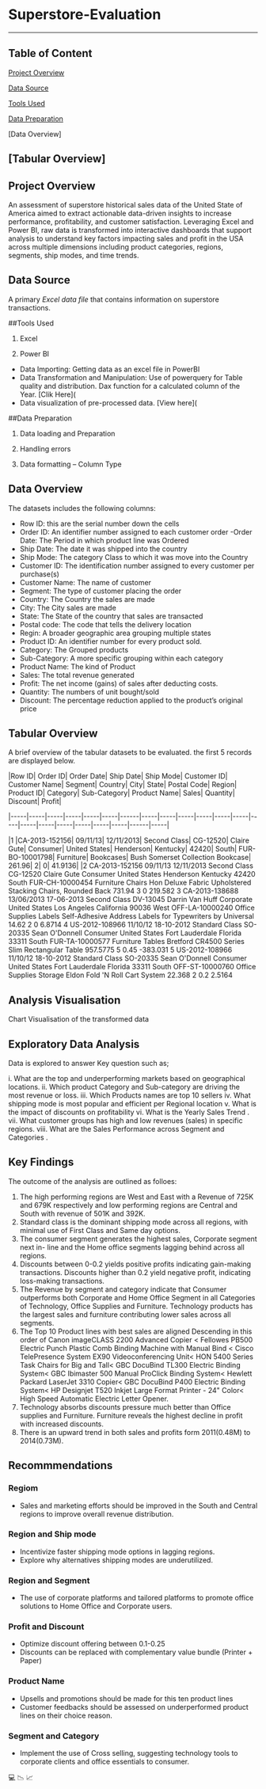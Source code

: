 # Superstore-Evaluation
---

## Table of Content

[Project Overview](#project-overview)

[Data Source](#data-source)

[Tools Used](#tools-used)

[Data Preparation](#data-preparation)

[Data Overview]

[Tabular Overview]
---

## Project Overview

An assessment of superstore historical sales data of the United State of America aimed to extract actionable data-driven insights to increase performance, profitability, and customer satisfaction.  Leveraging Excel and Power BI, raw data is transformed into interactive dashboards that support analysis to understand key factors impacting sales and profit in the USA across multiple dimensions including product categories, regions, segments, ship modes, and time trends. 

## Data Source

A primary *Excel data file* that contains information on superstore transactions.

##Tools Used

1. Excel


2. Power BI
- Data Importing: Getting data as an excel file in PowerBI
 - Data Transformation and Manipulation: Use of powerquery for Table quality and distribution. Dax function for a calculated column of the Year. [Clik Here](
- Data visualization of pre-processed data. [View here](


##Data Preparation
  1.	Data loading and Preparation
     
  2.	Handling errors
     
  3.	Data formatting – Column Type 

## Data Overview

The datasets includes the following columns:

  - Row ID: this are the serial number down the cells
  - Order ID: An identifier number assigned to each customer order
  -Order Date: The Period in which product line was Ordered
  - Ship Date: The date it was shipped into the country 
  - Ship Mode: The category Class to which it was move into the Country 
  - Customer ID: The identification number assigned to every customer per purchase(s) 
  - Customer Name: The name of customer
  - Segment: The type of customer placing the order 
  - Country: The Country the sales are made
  - City: The City sales are made
  - State: The State of the country that sales are transacted 
  - Postal code: The code that tells the delivery location
  - Regin: A broader geographic area grouping multiple states
  -  Product ID: An identifier number for every product sold.
  - Category: The Grouped products
  - Sub-Category: A more specific grouping within each category
  - Product Name: The kind of Product  
  - Sales: The total revenue generated
  - Profit: The net income (gains) of sales after deducting costs. 
  - Quantity: The numbers of unit bought/sold
  - Discount: The percentage reduction applied to the product’s original price

## Tabular Overview 

A brief overview of the tabular datasets to be evaluated. the first 5 records are displayed below.

|Row ID|	Order ID|	Order Date|	Ship Date|	Ship Mode|	Customer ID|	Customer Name|	Segment|	Country|	City|	State|	Postal Code|	Region|	Product ID|	Category|	Sub-Category|	Product Name|	Sales|	Quantity|	Discount|	Profit|

|-----|-----|-----|-----|-----|-----|------|-----|-----|-----|-----|-----|-----|-----|-----|-----|-----|-----|-----|-----|------|-----|

|1	|CA-2013-152156|	09/11/13|	12/11/2013|	Second Class|	CG-12520|	Claire Gute|	Consumer|	United States|	Henderson|	Kentucky|	42420|	South|	FUR-BO-10001798|	Furniture|	Bookcases|	Bush Somerset Collection Bookcase|	261.96|	2|	0|	41.9136|
|2	CA-2013-152156	09/11/13	12/11/2013	Second Class	CG-12520	Claire Gute	Consumer	United States	Henderson	Kentucky	42420	South	FUR-CH-10000454	Furniture	Chairs	Hon Deluxe Fabric Upholstered Stacking Chairs, Rounded Back	731.94	3	0	219.582
3	CA-2013-138688	13/06/2013	17-06-2013	Second Class	DV-13045	Darrin Van Huff	Corporate	United States	Los Angeles	California	90036	West	OFF-LA-10000240	Office Supplies	Labels	Self-Adhesive Address Labels for Typewriters by Universal	14.62	2	0	6.8714
4	US-2012-108966	11/10/12	18-10-2012	Standard Class	SO-20335	Sean O'Donnell	Consumer	United States	Fort Lauderdale	Florida	33311	South	FUR-TA-10000577	Furniture	Tables	Bretford CR4500 Series Slim Rectangular Table	957.5775	5	0.45	-383.031
5	US-2012-108966	11/10/12	18-10-2012	Standard Class	SO-20335	Sean O'Donnell	Consumer	United States	Fort Lauderdale	Florida	33311	South	OFF-ST-10000760	Office Supplies	Storage	Eldon Fold 'N Roll Cart System	22.368	2	0.2	2.5164



## Analysis Visualisation
Chart Visualisation of the transformed data


## Exploratory Data Analysis

Data is explored to answer Key question such as;

i. What are the top and underperforming markets based on geographical locations.
ii.	Which product Category and Sub-category are driving the most revenue or loss.
iii.	Which Products names are top 10 sellers 
iv.	 What shipping mode is most popular and efficient per Regional location
v.	What is the impact of discounts on profitability 
vi.	What is the Yearly Sales Trend . 
vii.	What customer groups has high and low revenues (sales) in specific regions.
viii.	What are the Sales Performance across Segment and Categories .


## Key Findings
The outcome of the analysis are outlined as folloes:

1.	The high performing regions are West and East with a Revenue of 725K and 679K respectively and low performing regions are Central and South with revenue of 501K and 392K.
2.	Standard class is the dominant shipping mode across all regions, with minimal use of First Class and Same day options.
3.	The consumer segment generates the highest sales, Corporate segment next in- line and the Home office segments lagging behind across all regions.
4.	Discounts between 0-0.2 yields positive profits indicating gain-making transactions. Discounts higher than 0.2 yield negative profit, indicating loss-making transactions.  
5.	The Revenue by segment and category indicate that Consumer outperforms both Corporate and Home Office Segment in all Categories of Technology, Office Supplies and Furniture. Technology products has the largest sales and furniture contributing lower sales across all segments.  
6.	 The Top 10 Product lines with best sales are aligned Descending in this order of Canon imageCLASS 2200 Advanced Copier < Fellowes PB500 Electric Punch Plastic Comb Binding Machine with Manual Bind < Cisco TelePresence System EX90 Videoconferencing Unit< HON 5400 Series Task Chairs for Big and Tall< GBC DocuBind TL300 Electric Binding System< GBC Ibimaster 500 Manual ProClick Binding System< Hewlett Packard LaserJet 3310 Copier< GBC DocuBind P400 Electric Binding System< HP Designjet T520 Inkjet Large Format Printer - 24" Color< High Speed Automatic Electric Letter Opener.
7.	Technology absorbs discounts pressure much better than Office supplies and Furniture. Furniture reveals the highest decline in profit with increased discounts. 
8.	There is an upward trend in both sales and profits form 2011(0.48M) to 2014(0.73M).

## Recommmendations

### Regiom
- Sales and marketing efforts should be improved in the South and Central regions to improve overall revenue distribution.

### Region and Ship mode
- Incentivize faster shipping mode options in lagging regions. 
- Explore why alternatives shipping modes are underutilized.

### Region and Segment
- The use of corporate platforms and tailored platforms to promote office solutions to Home Office and Corporate users.

### Profit and Discount
- Optimize discount offering between 0.1-0.25
- Discounts can be replaced with complementary value bundle (Printer + Paper)

### Product Name
- Upsells and promotions should be made for this ten product lines
 - Customer feedbacks should be assessed on underperformed product lines on their choice reason.

### Segment and Category
- Implement the use of Cross selling, suggesting technology tools to corporate clients and office essentials to consumer.





💻 📉 📈








